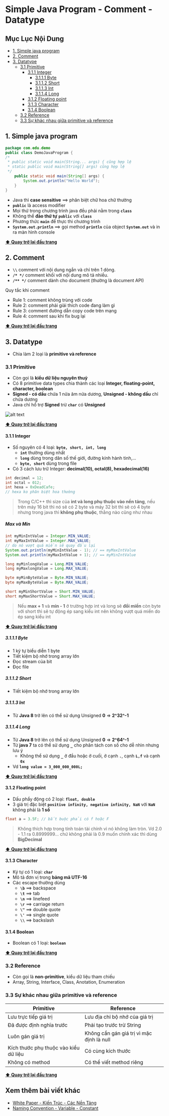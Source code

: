 # Simple Java Program - Comment - Datatype

## Mục Lục Nội Dung

  - [1. Simple java program](#1-simple-java-program)
  - [2. Comment](#2-comment)
  - [3. Datatype](#3-datatype)
    - [3.1 Primitive](#31-primitive)
      - [3.1.1 Integer](#311-integer)
        - [3.1.1.1 Byte](#3111-byte)
        - [3.1.1.2 Short](#3112-short)
        - [3.1.1.3 Int](#3113-int)
        - [3.1.1.4 Long](#3114-long)
      - [3.1.2 Floating point](#312-floating-point)
      - [3.1.3 Character](#313-character)
      - [3.1.4 Boolean](#314-boolean)
    - [3.2 Reference](#32-reference)
    - [3.3 Sự khác nhau giữa primitive và reference](#33-sự-khác-nhau-giữa-primitive-và-reference)

## 1. Simple java program

```java
package com.edu.demo
public class DemoJavaProgram {
/*
 * public static void main(String... args) { cũng hợp lệ
 * static public void main(String[] args) cũng hợp lệ
 */
    public static void main(String[] args) {
        System.out.println("Hello World");
    }
}
```

- Java thì **case sensitive** ==> phân biệt chữ hoa chữ thường
- **`public`** là access modifier
- Mọi thứ trong chương trình java đều phải nằm trong **`class`**
- Không thể **đảo thứ tự** **`public`** với **`class`**
- Phương thức **`main`** để thực thi chương trình
- **`System.out.println`** ==> gọi method **`println`** của object **`System.out`** và in ra màn hình console

**[⬆ Quay trở lại đầu trang](#mục-lục-nội-dung)**

## 2. Comment

- **`\\`** comment với nội dung ngắn và chỉ trên 1 dòng.
- **`/* */`** comment khối với nội dung mô tả nhiều.
- **`/** */`** comment dành cho document (thường là document API)

Quy tắc khi comment

- Rule 1: comment không trùng với code
- Rule 2: comment phải giải thích code đang làm gì
- Rule 3: comment đường dẫn copy code trên mạng
- Rule 4: comment sau khi fix bug lại

**[⬆ Quay trở lại đầu trang](#mục-lục-nội-dung)**

## 3. Datatype

- Chia làm 2 loại là **primitive và reference**

### 3.1 Primitive

- Còn gọi là **kiểu dữ liệu nguyên thuỷ**
- Có 8 primitive data types chia thành các loại **Integer, floating-point, character, boolean**
- **Signed - có dấu** chứa 1 nửa âm nửa dương, **Unsigned - không dấu** chỉ chứa dương
- Java chỉ hổ trợ **Signed** trừ **`char`** có **Unsigned**

![alt text](/assets/day-02-primitive-data-type.jpg)

**[⬆ Quay trở lại đầu trang](#mục-lục-nội-dung)**

#### 3.1.1 Integer

- Số nguyên có 4 loại: **`byte, short, int, long`**
  - **`int`** thường dùng nhất
  - **`long`** dùng trong dân số thế giới, đường kính hành tinh,...
  - **`byte, short`** dùng trong file
- Có 3 cách lưu trữ Integer: **decimal(10), octal(8), hexadecimal(16)**

```java
int decimal = 12;
int octal = 012;
int hexa = 0xDeadCafe;
// hexa ko phân biệt hoa thường
```

> Trong C/C++ thì size của **int và long phụ thuộc vào nền tảng**, nếu trên máy 16 bit thì nó sẽ có 2 byte và máy 32 bit thì sẽ có 4 byte nhưng trong java thì **không phụ thuộc**, thằng nào cũng như nhau

##### Max và Min

```java
int myMinIntValue = Integer.MIN_VALUE;
int myMaxIntValue = Integer.MAX_VALUE;
// do nó vượt quá miền sẽ quay đầu lại
System.out.println(myMinIntValue - 1); // == myMaxIntValue
System.out.println(myMaxIntValue + 1); // == myMinIntValue

long myMinlongValue = Long.MIN_VALUE;
long myMaxlongValue = Long.MAX_VALUE;

byte myMinByteValue = Byte.MIN_VALUE;
byte myMaxByteValue = Byte.MAX_VALUE;

short myMinShortValue = Short.MIN_VALUE;
short myMaxShortValue = Short.MAX_VALUE;
```

> Nếu **max + 1** và **min - 1** ở trường hợp int và long sẽ **đổi miền** còn byte với short thì sẽ tự động ép sang kiểu int nên không vượt quá miền do ép sang kiểu int

**[⬆ Quay trở lại đầu trang](#mục-lục-nội-dung)**

##### 3.1.1.1 Byte 

- 1 ký tự biểu diễn 1 byte
- Tiết kiệm bộ nhớ trong array lớn
- Đọc stream của bit
- Đọc file 

##### 3.1.1.2 Short 

- Tiết kiệm bộ nhớ trong array lớn

##### 3.1.1.3 Int 

- Từ **Java 8** trở lên có thể sử dụng Unsigned **0** => **2^32^-1**

##### 3.1.1.4 Long 

- Từ **Java 8** trở lên có thể sử dụng Unsigned **0** => **2^64^-1**
- Từ **java 7** ta có thể sử dụng **`_`** cho phân tách con số cho dễ nhìn nhưng lưu ý
  - Không thể sử dụng **`_`** ở đầu hoặc ở cuối, ở cạnh **`.`**, cạnh **`L,f`** và cạnh **`0x`**
- Vd **`long value = 3_000_000_000L;`**

**[⬆ Quay trở lại đầu trang](#mục-lục-nội-dung)**

#### 3.1.2 Floating point

- Dấu phẩy động có 2 loại: **`float, double`**
- 3 giá trị đặc biệt **`positive infinity, negative infinity, NaN`** với **`NaN`** không phải là **1 số**

```java
float a = 3.5F; // bắt buộc phải có f hoặc F
```

> Không thích hợp trong tính toán tài chính vì nó không làm tròn. Vd 2.0 - 1.1 ra 0.8999999... chứ không phải là 0.9 muốn chính xác thì dùng **BigDecimal**

**[⬆ Quay trở lại đầu trang](#mục-lục-nội-dung)**

#### 3.1.3 Character

- Ký tự có 1 loại: **`char`**
- Mô tả đơn vị trong **bảng mã UTF-16**
- Các escape thường dùng
  - **`\b`** ==> backspace
  - **`\t`** ==> tab
  - **`\n`** ==> linefeed
  - **`\r`** ==> carriage return
  - **`\"`** ==> double quote
  - **`\'`** ==> single quote
  - **`\\`** ==> backslash

#### 3.1.4 Boolean

- Boolean có 1 loại: **`boolean`**

**[⬆ Quay trở lại đầu trang](#mục-lục-nội-dung)**

### 3.2 Reference

- Còn gọi là **non-primitive**, kiểu dữ liệu tham chiếu
- Array, String, Interface, Class, Anotation, Enumeration

### 3.3 Sự khác nhau giữa primitive và reference

| Primitive                             | Reference                                 |
| ------------------------------------- | ----------------------------------------- |
| Lưu trực tiếp giá trị                 | Lưu địa chỉ bộ nhớ của giá trị            |
| Đã được định nghĩa trước              | Phải tạo trước trừ String                 |
| Luôn gán giá trị                      | Không cần gán giá trị vì mặc định là null |
| Kích thước phụ thuộc vào kiểu dữ liệu | Có cùng kích thước                        |
| Không có method                       | Có thể viết method riêng                  |

**[⬆ Quay trở lại đầu trang](#mục-lục-nội-dung)**

## Xem thêm bài viết khác

- [White Paper - Kiến Trúc - Các Nền Tảng](/Chap1/Day1.md)
- [Naming Convention - Variable - Constant](/Chap1/Day3.md)
